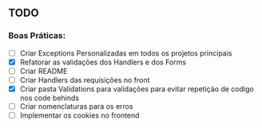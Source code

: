 ## TODO

### Boas Práticas:
- [ ] Criar Exceptions Personalizadas em todos os projetos principais
- [X] Refatorar as validações dos Handlers e dos Forms
- [ ] Criar README
- [ ] Criar Handlers das requisições no front
- [X] Criar pasta Validations para validações para evitar repetição de codigo nos code behinds
- [ ] Criar nomenclaturas para os erros 
- [ ] Implementar os cookies no frontend